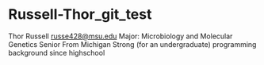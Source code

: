 # Russell-Thor_git_test
Thor Russell
russe428@msu.edu
Major: Microbiology and Molecular Genetics
Senior
From Michigan
Strong (for an undergraduate) programming background since highschool
